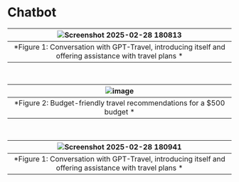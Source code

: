 # Chatbot



|![Screenshot 2025-02-28 180813](https://github.com/user-attachments/assets/97644dbf-d8d2-470a-a3c7-d5b958247abb)|
|:--:|
| *Figure 1: Conversation with GPT-Travel, introducing itself and offering assistance with travel plans * |

<br>


|![image](https://github.com/user-attachments/assets/9689d657-778a-4857-83a4-7af03a3d0456)|
|:--:|
| *Figure 2: Budget-friendly travel recommendations for a $500 budget * |

<br>

|![Screenshot 2025-02-28 180941](https://github.com/user-attachments/assets/7e028b01-af9e-461a-8f62-c809002820a1)|
|:--:|
| *Figure 1: Conversation with GPT-Travel, introducing itself and offering assistance with travel plans * |

